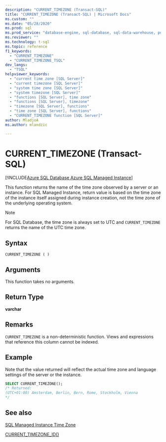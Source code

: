 ```yaml
---
description: "CURRENT_TIMEZONE (Transact-SQL)"
title: "CURRENT_TIMEZONE (Transact-SQL) | Microsoft Docs"
ms.custom: ""
ms.date: "05/28/2020"
ms.prod: sql
ms.prod_service: "database-engine, sql-database, sql-data-warehouse, pdw"
ms.reviewer: ""
ms.technology: t-sql
ms.topic: reference
f1_keywords: 
  - "CURRENT_TIMEZONE"
  - "CURRENT_TIMEZONE_TSQL"
dev_langs: 
  - "TSQL"
helpviewer_keywords: 
  - "current time zone [SQL Server]"
  - "current timezone [SQL Server]"
  - "system time zone [SQL Server]"
  - "system timezone [SQL Server]"
  - "functions [SQL Server], time zone"
  - "functions [SQL Server], timezone"
  - "timezone [SQL Server], functions"
  - "time zone [SQL Server], functions"
  - "CURRENT_TIMEZONE function [SQL Server]"
author: MladjoA
ms.author: mlandzic

---
```

# CURRENT_TIMEZONE (Transact-SQL)

[!INCLUDE[Azure SQL Database Azure SQL Managed Instance](../../includes/applies-to-version/asdb-asdbmi.md)]

This function returns the name of the time zone observed by a server or an instance. For SQL Managed Instance, return value is based on the time zone of the instance itself assigned during instance creation, not the time zone of the underlying operating system.
  
> [!NOTE]  
> For SQL Database, the time zone is always set to UTC and `CURRENT_TIMEZONE` returns the name of the UTC time zone.
  
## Syntax  
  
```syntaxsql
CURRENT_TIMEZONE ( )  
```
  
## Arguments

This function takes no arguments.
  
## Return Type  

**varchar**
  
## Remarks  

`CURRENT_TIMEZONE` is a non-deterministic function. Views and expressions that reference this column cannot be indexed.
  
## Example

Note that the value returned will reflect the actual time zone and language settings of the server or the instance.

```sql
SELECT CURRENT_TIMEZONE();  
/* Returned:  
(UTC+01:00) Amsterdam, Berlin, Bern, Rome, Stockholm, Vienna 
*/
```  
  
## See also

[SQL Managed Instance Time Zone](/azure/sql-database/sql-database-managed-instance-timezone)

[CURRENT_TIMEZONE_ID()](./current-timezone-id-transact-sql.md)